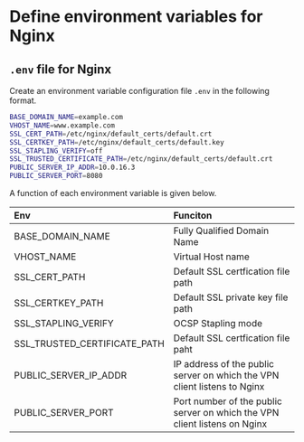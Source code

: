 # Define environment variables for Nginx
## `.env` file for Nginx
Create an environment variable configuration file `.env` in the following format.

```sh
BASE_DOMAIN_NAME=example.com
VHOST_NAME=www.example.com
SSL_CERT_PATH=/etc/nginx/default_certs/default.crt
SSL_CERTKEY_PATH=/etc/nginx/default_certs/default.key
SSL_STAPLING_VERIFY=off
SSL_TRUSTED_CERTIFICATE_PATH=/etc/nginx/default_certs/default.crt
PUBLIC_SERVER_IP_ADDR=10.0.16.3
PUBLIC_SERVER_PORT=8080
```

A function of each environment variable is given below.

|Env|Funciton|
|:----|:----|
|BASE_DOMAIN_NAME|Fully Qualified Domain Name|
|VHOST_NAME|Virtual Host name|
|SSL_CERT_PATH|Default SSL certfication file path|
|SSL_CERTKEY_PATH|Default SSL private key file path|
|SSL_STAPLING_VERIFY|OCSP Stapling mode|
|SSL_TRUSTED_CERTIFICATE_PATH|Default SSL certfication file paht|
|PUBLIC_SERVER_IP_ADDR|IP address of the public server on which the VPN client listens to Nginx|
|PUBLIC_SERVER_PORT|Port number of the public server on which the VPN client listens on Nginx|
